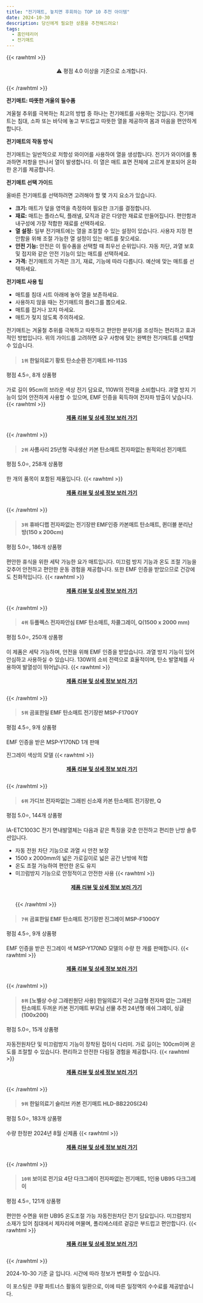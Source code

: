 ```yaml
---
title: "전기매트, 놓치면 후회하는 TOP 10 추천 아이템"
date: 2024-10-30
description: 당신에게 필요한 상품을 추천해드려요!
tags:
  - 홈인테리어
  - 전기매트
---
```

{{< rawhtml >}}<div class="toc" style="text-align: center; height: 50px; line-height: 2;">  <p>⚠️ 평점 4.0 이상을 기준으로 소개합니다.<br></p></div> {{< /rawhtml >}}

**전기매트: 따뜻한 겨울의 필수품**

겨울철 추위를 극복하는 최고의 방법 중 하나는 전기매트를 사용하는 것입니다. 전기매트는 침대, 소파 또는 바닥에 놓고 부드럽고 따뜻한 열을 제공하여 몸과 마음을 편안하게 합니다.

**전기매트의 작동 방식**

전기매트는 일반적으로 저항성 와이어를 사용하여 열을 생성합니다. 전기가 와이어를 통과하면 저항을 만나서 열이 발생합니다. 이 열은 매트 표면 전체에 고르게 분포되어 온화한 온기를 제공합니다.

**전기매트 선택 가이드**

올바른 전기매트를 선택하려면 고려해야 할 몇 가지 요소가 있습니다.

* **크기:** 매트가 덮을 영역을 측정하여 필요한 크기를 결정합니다.
* **재료:** 매트는 플라스틱, 플래넬, 모직과 같은 다양한 재료로 만들어집니다. 편안함과 내구성에 가장 적합한 재료를 선택하세요.
* **열 설정:** 일부 전기매트에는 열을 조절할 수 있는 설정이 있습니다. 사용자 지정 편안함을 위해 조절 가능한 열 설정이 있는 매트를 찾으세요.
* **안전 기능:** 안전은 이 필수품을 선택할 때 최우선 순위입니다. 자동 차단, 과열 보호 및 접지와 같은 안전 기능이 있는 매트를 선택하세요.
* **가격:** 전기매트의 가격은 크기, 재료, 기능에 따라 다릅니다. 예산에 맞는 매트를 선택하세요.

**전기매트 사용 팁**

* 매트를 침대 시트 아래에 놓아 열을 보존하세요.
* 사용하지 않을 때는 전기매트의 플러그를 뽑으세요.
* 매트를 접거나 꼬지 마세요.
* 매트가 젖지 않도록 주의하세요.

전기매트는 겨울철 추위를 극복하고 따뜻하고 편안한 분위기를 조성하는 편리하고 효과적인 방법입니다. 위의 가이드를 고려하면 요구 사항에 맞는 완벽한 전기매트를 선택할 수 있습니다.


>#### `1위` 한일의료기 황토 탄소순환 전기매트 HI-113S
평점 4.5⭐, 8개 상품평

가로 길이 95cm의 브라운 색상 전기 담요로, 110W의 전력을 소비합니다. 과열 방지 기능이 있어 안전하게 사용할 수 있으며, EMF 인증을 획득하여 전자파 방출이 낮습니다.
{{< rawhtml >}}<div class="toc" style="text-align: center; height: 50px; line-height: 2;"><p><b><a href="https://link.coupang.com/re/AFFSDP?lptag=AF5033054&pageKey=7663024716&itemId=20420521433&vendorItemId=3250565560&traceid=V0-153-5c64d9d7fabc2f1e&requestid=20241030170935897039254063&token=31850C%7CMIXED">제품 리뷰 및 상세 정보 보러 가기</a></b><br></p> </div>{{< /rawhtml >}}

>#### `2위` 사롬사리 25년형 국내생산 카본 탄소매트 전자파없는 원적외선 전기매트
평점 5.0⭐, 258개 상품평

한 개의 품목이 포함된 제품입니다.
{{< rawhtml >}}<div class="toc" style="text-align: center; height: 50px; line-height: 2;"><p><b><a href="https://link.coupang.com/re/AFFSDP?lptag=AF5033054&pageKey=8316862780&itemId=24002926072&vendorItemId=91034835853&traceid=V0-153-6bce4753f85d4482&requestid=20241030170935897039254063&token=31850C%7CMIXED">제품 리뷰 및 상세 정보 보러 가기</a></b><br></p> </div>{{< /rawhtml >}}

>#### `3위` 휴바디랩 전자파없는 전기장판 EMF인증 카본매트 탄소매트, 퀸더블 분리난방(150 x 200cm)
평점 5.0⭐, 186개 상품평

편안한 휴식을 위한 세탁 가능한 요가 매트입니다. 미끄럼 방지 기능과 온도 조절 기능을 갖추어 안전하고 편안한 운동 경험을 제공합니다. 또한 EMF 인증을 받았으므로 건강에도 친화적입니다.
{{< rawhtml >}}<div class="toc" style="text-align: center; height: 50px; line-height: 2;"><p><b><a href="https://link.coupang.com/re/AFFSDP?lptag=AF5033054&pageKey=8334748956&itemId=24065823965&vendorItemId=91170086902&traceid=V0-153-bd386c2113fea800&clickBeacon=4d63c660-9696-11ef-9195-b60222493ad0%7E3&requestid=20241030170935897039254063&token=31850C%7CMIXED">제품 리뷰 및 상세 정보 보러 가기</a></b><br></p> </div>{{< /rawhtml >}}

>#### `4위` 듀플렉스 전자파안심 EMF 탄소매트, 차콜그레이, Q(1500 x 2000 mm)
평점 5.0⭐, 250개 상품평

이 제품은 세탁 가능하며, 안전을 위해 EMF 인증을 받았습니다. 과열 방지 기능이 있어 안심하고 사용하실 수 있습니다. 130W의 소비 전력으로 효율적이며, 탄소 발열체를 사용하여 발열성이 뛰어납니다.
{{< rawhtml >}}<div class="toc" style="text-align: center; height: 50px; line-height: 2;"><p><b><a href="https://link.coupang.com/re/AFFSDP?lptag=AF5033054&pageKey=8366598479&itemId=24173682924&vendorItemId=91191825743&traceid=V0-153-16fd9ce8bb283d14&clickBeacon=4d63c660-9696-11ef-85fb-3801a785efbc%7E3&requestid=20241030170935897039254063&token=31850C%7CMIXED">제품 리뷰 및 상세 정보 보러 가기</a></b><br></p> </div>{{< /rawhtml >}}

>#### `5위` 곰표한일 EMF 탄소매트 전기장판 MSP-F170GY
평점 4.5⭐, 9개 상품평

EMF 인증을 받은 MSP-Y170ND 1개 판매

진그레이 색상의 모델
{{< rawhtml >}}<div class="toc" style="text-align: center; height: 50px; line-height: 2;"><p><b><a href="https://link.coupang.com/re/AFFSDP?lptag=AF5033054&pageKey=6804119462&itemId=16922497564&vendorItemId=84100341482&traceid=V0-153-1030261512ff79cc&requestid=20241030170935897039254063&token=31850C%7CMIXED">제품 리뷰 및 상세 정보 보러 가기</a></b><br></p> </div>{{< /rawhtml >}}

>#### `6위` 가디브 전자파없는 그래핀 신소재 카본 탄소매트 전기장판, Q
평점 5.0⭐, 144개 상품평

IA-ETC1003C 전기 면내발열체는 다음과 같은 특징을 갖춘 안전하고 편리한 난방 솔루션입니다.

* 자동 전원 차단 기능으로 과열 시 안전 보장
* 1500 x 2000mm의 넓은 가로길이로 넓은 공간 난방에 적합
* 온도 조절 가능하여 편안한 온도 유지
* 미끄럼방지 기능으로 안정적이고 안전한 사용
{{< rawhtml >}}<div class="toc" style="text-align: center; height: 50px; line-height: 2;"><p><b><a href="https://link.coupang.com/re/AFFSDP?lptag=AF5033054&pageKey=8312745841&itemId=23987758043&vendorItemId=87360545728&traceid=V0-153-33c97d938f37551f&clickBeacon=4d63ed70-9696-11ef-aebe-13c3a6d57fd5%7E3&requestid=20241030170935897039254063&token=31850C%7CMIXED">제품 리뷰 및 상세 정보 보러 가기</a></b><br></p> </div>{{< /rawhtml >}}

>#### `7위` 곰표한일 EMF 탄소매트 전기장판 진그레이 MSP-F100GY
평점 4.5⭐, 9개 상품평

EMF 인증을 받은 진그레이 색 MSP-Y170ND 모델의 수량 한 개를 판매합니다.
{{< rawhtml >}}<div class="toc" style="text-align: center; height: 50px; line-height: 2;"><p><b><a href="https://link.coupang.com/re/AFFSDP?lptag=AF5033054&pageKey=6804119462&itemId=19233624526&vendorItemId=86350084049&traceid=V0-153-1030261512ff79cc&requestid=20241030170935897039254063&token=31850C%7CMIXED">제품 리뷰 및 상세 정보 보러 가기</a></b><br></p> </div>{{< /rawhtml >}}

>#### `8위` [노벨상 수상 그래핀원단 사용] 한일의료기 국산 고급형 전자파 없는 그래핀 탄소매트 두꺼운 카본 전기매트 부모님 선물 추천 24년형 애쉬 그레이, 싱글(100x200)
평점 5.0⭐, 15개 상품평

자동전원차단 및 미끄럼방지 기능이 장착된 접이식 다리미. 가로 길이는 100cm이며 온도를 조절할 수 있습니다. 편리하고 안전한 다림질 경험을 제공합니다.
{{< rawhtml >}}<div class="toc" style="text-align: center; height: 50px; line-height: 2;"><p><b><a href="https://link.coupang.com/re/AFFSDP?lptag=AF5033054&pageKey=8322974582&itemId=24024487209&vendorItemId=91045578802&traceid=V0-153-0ba8c559d4432c0d&clickBeacon=4d63ed70-9696-11ef-9cce-80d9bb50a9d5%7E3&requestid=20241030170935897039254063&token=31850C%7CMIXED">제품 리뷰 및 상세 정보 보러 가기</a></b><br></p> </div>{{< /rawhtml >}}

>#### `9위` 한일의료기 슬리브 카본 전기매트 HLD-BB220S(24)
평점 5.0⭐, 183개 상품평

수량 한정판 2024년 8월 신제품
{{< rawhtml >}}<div class="toc" style="text-align: center; height: 50px; line-height: 2;"><p><b><a href="https://link.coupang.com/re/AFFSDP?lptag=AF5033054&pageKey=8296710271&itemId=23930765582&vendorItemId=91089112047&traceid=V0-153-986a9f8e1ad9d22c&requestid=20241030170935897039254063&token=31850C%7CMIXED">제품 리뷰 및 상세 정보 보러 가기</a></b><br></p> </div>{{< /rawhtml >}}

>#### `10위` 보이로 전기요 4단 다크그레이 전자파없는 전기매트, 1인용 UB95 다크그레이
평점 4.5⭐, 121개 상품평

편안한 수면을 위한 UB95 온도조절 가능 자동전원차단 전기 담요입니다. 미끄럼방지 소재가 있어 침대에서 제자리에 머물며, 폴리에스테르 겉감은 부드럽고 편안합니다.
{{< rawhtml >}}<div class="toc" style="text-align: center; height: 50px; line-height: 2;"><p><b><a href="https://link.coupang.com/re/AFFSDP?lptag=AF5033054&pageKey=7742524430&itemId=20834719159&vendorItemId=87902558481&traceid=V0-153-74790b8662ffeb02&clickBeacon=4d63ed70-9696-11ef-b489-62717eb99ae1%7E3&requestid=20241030170935897039254063&token=31850C%7CMIXED">제품 리뷰 및 상세 정보 보러 가기</a></b><br></p> </div>{{< /rawhtml >}}


2024-10-30 기준 글 입니다.
시간에 따라 정보가 변화할 수 있습니다.

이 포스팅은 쿠팡 파트너스 활동의 일환으로, 이에 따른 일정액의 수수료를 제공받습니다.